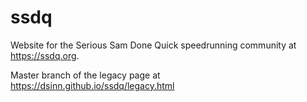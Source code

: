 # ssdq
Website for the Serious Sam Done Quick speedrunning community at https://ssdq.org.

Master branch of the legacy page at https://dsinn.github.io/ssdq/legacy.html
